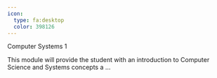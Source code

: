 ```yaml
---
icon:
  type: fa:desktop
  color: 398126
---
```


Computer Systems 1

This module will provide the student with an introduction to Computer Science and Systems concepts a ... 
